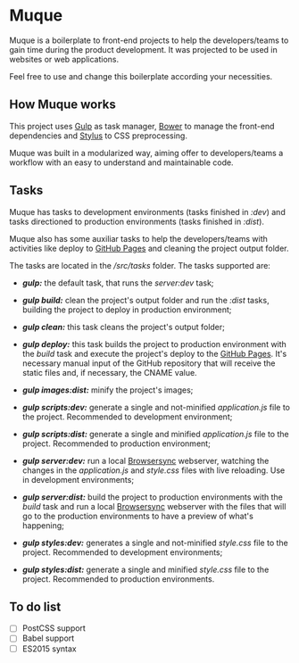 # Muque

Muque is a boilerplate to front-end projects to help the developers/teams to gain time during the product development. It was projected to be used in websites or web applications.

Feel free to use and change this boilerplate according your necessities.

## How Muque works

This project uses [Gulp](http://gulpjs.com/) as task manager, [Bower](https://bower.io/) to manage the front-end dependencies and [Stylus](http://stylus-lang.com/) to CSS preprocessing.

Muque was built in a modularized way, aiming offer to developers/teams a workflow with an easy to understand and maintainable code.

## Tasks

Muque has tasks to development environments (tasks finished in _:dev_) and tasks directioned to production environments (tasks finished in _:dist_).

Muque also has some auxiliar tasks to help the developers/teams with activities like deploy to [GitHub Pages](https://pages.github.com/) and cleaning the project output folder.

The tasks are located in the _/src/tasks_ folder. The tasks supported are:

- _**gulp:**_ the default task, that runs the _server:dev_ task;

- _**gulp build:**_ clean the project's output folder and run the _:dist_ tasks, building the project to deploy in production environment;

- _**gulp clean:**_ this task cleans the project's output folder;

- _**gulp deploy:**_ this task builds the project to production environment with the _build_ task and execute the project's deploy to the [GitHub Pages](https://pages.github.com/). It's necessary manual input of the GitHub repository that will receive the static files and, if necessary, the CNAME value.

- _**gulp images:dist:**_ minify the project's images;

- _**gulp scripts:dev:**_ generate a single and not-minified _application.js_ file to the project. Recommended to development environment;

- _**gulp scripts:dist:**_ generate a single and minified _application.js_ file to the project. Recommended to production environment;

- _**gulp server:dev:**_ run a local [Browsersync](https://browsersync.io/) webserver, watching the changes in the _application.js_ and _style.css_ files with live reloading. Use in development environments;

- _**gulp server:dist:**_ build the project to production environments with the _build_ task and run a local [Browsersync](https://browsersync.io/) webserver with the files that will go to the production environments to have a preview of what's happening;

- _**gulp styles:dev:**_ generates a single and not-minified _style.css_ file to the project. Recommended to development environments;

- _**gulp styles:dist:**_ generate a single and minified _style.css_ file to the project. Recommended to production environments.

## To do list
- [ ] PostCSS support
- [ ] Babel support
- [ ] ES2015 syntax
